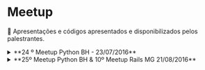 # Meetup
:loudspeaker: Apresentações e códigos apresentados e disponibilizados pelos palestrantes.

<details>
<summary>**24 º Meetup Python BH - 23/07/2016**</summary>

Local: Guaja casa

**Palestras:**

[Não escale servidores, escale código!](http://slides.com/ervilis/nao-escale-servidores-escale-codigo#/)

[Introdução ao Python](https://speakerdeck.com/cassiobotaro/introducao-ao-python)

**Lightning talks**

[Python Sudeste](http://pythonsudeste.org/)

[Vim-Bootstrap](http://vim-bootstrap.com/)

[Vimbook](https://github.com/cassiobotaro/vimbook)

[exporters](https://github.com/scrapinghub/exporters)

**Outros**

[uvloop](https://github.com/MagicStack/uvloop)

</details>

<details>
<summary>**25º Meetup Python BH & 10º Meetup Rails MG  21/08/2016**</summary>

Local: Outbound Market

**Palestras:**

[Relato das minhas experiências com Mapa mental.]()

[Introdução ao Phoenix framework](http://slides.com/arthurbragaalfredo/introducao-ao-phoenix-framework#/)

[Usando GIT LFS (Large File Storage)](http://slides.com/jeanoliveirarodrigues/git-lfs#/)

[React.js para pensar além do Ruby](http://www.slideshare.net/adimircolen/react-para-pensar-alm-do-ruby)

**Lightning talks**

[Python Sudeste](http://pythonsudeste.org/)

[Vim-Bootstrap](http://vim-bootstrap.com/)

[Vimbook](https://github.com/cassiobotaro/vimbook)

Oportunidade para freelancer django - lucararruda @ gmail

![Alda Rocha](https://github.com/pythonmg/meetup/blob/master/images/alda_rocha.png "Alda Rocha")

[SPED Auditor](http://spedauditor.com.br)

[Python Challenge](https://cassiobotaro.github.io/armadilha-de-nomes-em-variaveis-de-funcoes.html#armadilha-de-nomes-em-variaveis-de-funcoes)

Tem startup em BH? - pedalmeilda @ gmail

</details>
